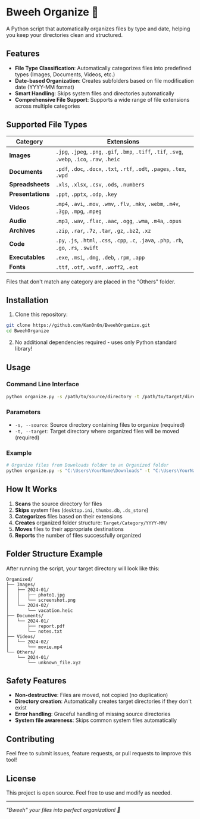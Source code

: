 # Bweeh Organize 📁

A Python script that automatically organizes files by type and date, helping you keep your directories clean and structured.

## Features

- **File Type Classification**: Automatically categorizes files into predefined types (Images, Documents, Videos, etc.)
- **Date-based Organization**: Creates subfolders based on file modification date (YYYY-MM format)
- **Smart Handling**: Skips system files and directories automatically
- **Comprehensive File Support**: Supports a wide range of file extensions across multiple categories

## Supported File Types

| Category | Extensions |
|----------|------------|
| **Images** | `.jpg`, `.jpeg`, `.png`, `.gif`, `.bmp`, `.tiff`, `.tif`, `.svg`, `.webp`, `.ico`, `.raw`, `.heic` |
| **Documents** | `.pdf`, `.doc`, `.docx`, `.txt`, `.rtf`, `.odt`, `.pages`, `.tex`, `.wpd` |
| **Spreadsheets** | `.xls`, `.xlsx`, `.csv`, `.ods`, `.numbers` |
| **Presentations** | `.ppt`, `.pptx`, `.odp`, `.key` |
| **Videos** | `.mp4`, `.avi`, `.mov`, `.wmv`, `.flv`, `.mkv`, `.webm`, `.m4v`, `.3gp`, `.mpg`, `.mpeg` |
| **Audio** | `.mp3`, `.wav`, `.flac`, `.aac`, `.ogg`, `.wma`, `.m4a`, `.opus` |
| **Archives** | `.zip`, `.rar`, `.7z`, `.tar`, `.gz`, `.bz2`, `.xz` |
| **Code** | `.py`, `.js`, `.html`, `.css`, `.cpp`, `.c`, `.java`, `.php`, `.rb`, `.go`, `.rs`, `.swift` |
| **Executables** | `.exe`, `.msi`, `.dmg`, `.deb`, `.rpm`, `.app` |
| **Fonts** | `.ttf`, `.otf`, `.woff`, `.woff2`, `.eot` |

Files that don't match any category are placed in the "Others" folder.

## Installation

1. Clone this repository:
```bash
git clone https://github.com/Kan0n0n/BweehOrganize.git
cd BweehOrganize
```

2. No additional dependencies required - uses only Python standard library!

## Usage

### Command Line Interface

```bash
python organize.py -s /path/to/source/directory -t /path/to/target/directory
```

### Parameters

- `-s, --source`: Source directory containing files to organize (required)
- `-t, --target`: Target directory where organized files will be moved (required)

### Example

```bash
# Organize files from Downloads folder to an Organized folder
python organize.py -s "C:\Users\YourName\Downloads" -t "C:\Users\YourName\Organized"
```

## How It Works

1. **Scans** the source directory for files
2. **Skips** system files (`desktop.ini`, `thumbs.db`, `.ds_store`) 
3. **Categorizes** files based on their extensions
4. **Creates** organized folder structure: `Target/Category/YYYY-MM/`
5. **Moves** files to their appropriate destinations
6. **Reports** the number of files successfully organized

## Folder Structure Example

After running the script, your target directory will look like this:

```
Organized/
├── Images/
│   ├── 2024-01/
│   │   ├── photo1.jpg
│   │   └── screenshot.png
│   └── 2024-02/
│       └── vacation.heic
├── Documents/
│   └── 2024-01/
│       ├── report.pdf
│       └── notes.txt
├── Videos/
│   └── 2024-02/
│       └── movie.mp4
└── Others/
    └── 2024-01/
        └── unknown_file.xyz
```

## Safety Features

- **Non-destructive**: Files are moved, not copied (no duplication)
- **Directory creation**: Automatically creates target directories if they don't exist
- **Error handling**: Graceful handling of missing source directories
- **System file awareness**: Skips common system files automatically

## Contributing

Feel free to submit issues, feature requests, or pull requests to improve this tool!

## License

This project is open source. Feel free to use and modify as needed.

---

*"Bweeh" your files into perfect organization! 🎯*